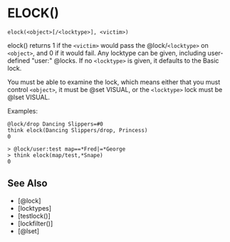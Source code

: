 # ELOCK()
`elock(<object>[/<locktype>], <victim>)`

  elock() returns 1 if the `<victim>` would pass the @lock/`<locktype>` on `<object>`, and 0 if it would fail. Any locktype can be given, including user-defined "user:" @locks. If no `<locktype>` is given, it defaults to the Basic lock.

  You must be able to examine the lock, which means either that you must control `<object>`, it must be @set VISUAL, or the `<locktype>` lock must be @lset VISUAL.

  Examples:
```
@lock/drop Dancing Slippers=#0
think elock(Dancing Slippers/drop, Princess)
0
```

    > @lock/user:test map==*Fred|=*George
    > think elock(map/test,*Snape)
    0


## See Also
- [@lock]
- [locktypes]
- [testlock()]
- [lockfilter()]
- [@lset]

